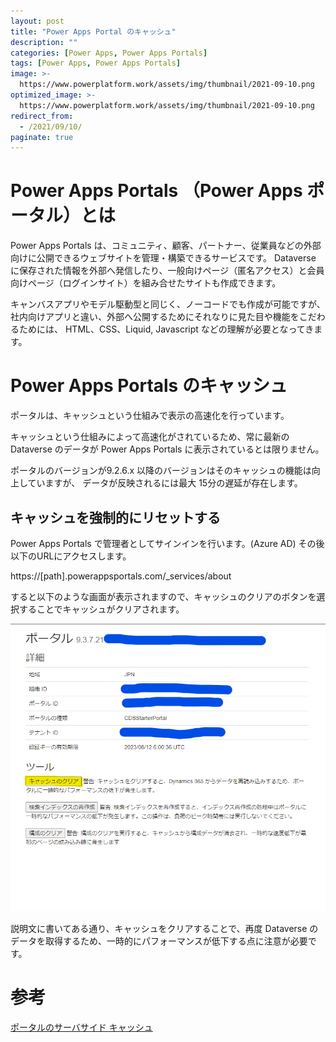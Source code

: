 ```yaml
---
layout: post
title: "Power Apps Portal のキャッシュ"
description: ""
categories: [Power Apps, Power Apps Portals]
tags: [Power Apps, Power Apps Portals]
image: >-
  https://www.powerplatform.work/assets/img/thumbnail/2021-09-10.png
optimized_image: >-
  https://www.powerplatform.work/assets/img/thumbnail/2021-09-10.png
redirect_from:
  - /2021/09/10/
paginate: true
---
```


# Power Apps Portals （Power Apps ポータル）とは

Power Apps Portals は、コミュニティ、顧客、パートナー、従業員などの外部向けに公開できるウェブサイトを管理・構築できるサービスです。
Dataverse に保存された情報を外部へ発信したり、一般向けページ（匿名アクセス）と会員向けページ（ログインサイト）を組み合せたサイトも作成できます。

キャンバスアプリやモデル駆動型と同じく、ノーコードでも作成が可能ですが、社内向けアプリと違い、外部へ公開するためにそれなりに見た目や機能をこだわるためには、 HTML、CSS、Liquid, Javascript などの理解が必要となってきます。

# Power Apps Portals のキャッシュ

ポータルは、キャッシュという仕組みで表示の高速化を行っています。

キャッシュという仕組みによって高速化がされているため、常に最新の Dataverse のデータが Power Apps Portals に表示されているとは限りません。

ポータルのバージョンが9.2.6.x 以降のバージョンはそのキャッシュの機能は向上していますが、
データが反映されるには最大 15分の遅延が存在します。

## キャッシュを強制的にリセットする

Power Apps Portals で管理者としてサインインを行います。(Azure AD)
その後以下のURLにアクセスします。

https://[path].powerappsportals.com/_services/about

すると以下のような画面が表示されますので、キャッシュのクリアのボタンを選択することでキャッシュがクリアされます。


<a class="post-image" href="/assets/blogpost/2021/2021-09-10-01.png">
<img itemprop="image" src="/assets/blogpost/2021/2021-09-10-01.png" alt="ポータル設定画面" />
</a>
<br>

説明文に書いてある通り、キャッシュをクリアすることで、再度 Dataverse のデータを取得するため、一時的にパフォーマンスが低下する点に注意が必要です。


# 参考

[ポータルのサーバサイド キャッシュ](https://docs.microsoft.com/ja-jp/powerapps/maker/portals/admin/clear-server-side-cache)

